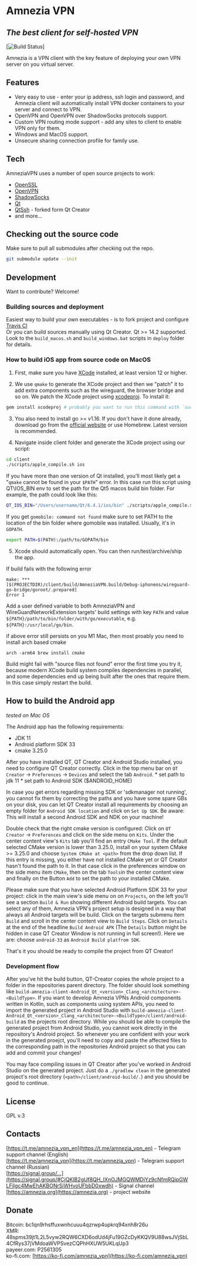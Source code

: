 # Amnezia VPN
## _The best client for self-hosted VPN_

[![Build Status](https://github.com/amnezia-vpn/desktop-client/actions/workflows/deploy.yml/badge.svg?branch=dev)]

Amnezia is a VPN client with the key feature of deploying your own VPN server on you virtual server.

## Features
- Very easy to use - enter your ip address, ssh login and password, and Amnezia client will automatically install VPN docker containers to your server and connect to VPN.
- OpenVPN and OpenVPN over ShadowSocks protocols support. 
- Custom VPN routing mode support - add any sites to client to enable VPN only for them.
- Windows and MacOS support.
- Unsecure sharing connection profile for family use.

## Tech

AmneziaVPN uses a number of open source projects to work:

- [OpenSSL](https://www.openssl.org/)
- [OpenVPN](https://openvpn.net/)
- [ShadowSocks](https://shadowsocks.org/)
- [Qt](https://www.qt.io/)
- [QtSsh](https://github.com/jaredtao/QtSsh) - forked form Qt Creator
- and more...

## Checking out the source code

Make sure to pull all submodules after checking out the repo.

```bash
git submodule update --init
```

## Development

Want to contribute? Welcome!

### Building sources and deployment
Easiest way to build your own executables - is to fork project and configure [Travis CI](https://travis-ci.com/)  
Or you can build sources manually using Qt Creator. Qt >= 14.2 supported.  
Look to the `build_macos.sh` and `build_windows.bat` scripts in `deploy` folder for details.

### How to build iOS app from source code on MacOS

1. First, make sure you have [XCode](https://developer.apple.com/xcode/) installed, 
at least version 12 or higher.

2. We use `qmake` to generate the XCode project and then we "patch" it to add
extra components such as the wireguard, the browser bridge and so on. We patch
the XCode project using [xcodeproj](https://github.com/CocoaPods/Xcodeproj). To
install it:
```bash
gem install xcodeproj # probably you want to run this command with `sudo`
```
3. You also need to install go >= v1.16. If you don't have it done already,
download go from the [official website](https://golang.org/dl/) or use Homebrew. 
Latest version is recommended.

4. Navigate inside client folder and generate the XCode project using our script:
```bash
cd client
./scripts/apple_compile.sh ios
```

If you have more than one version of Qt installed, you'll most likely get
a "`qmake` cannot be found in your `$PATH`" error. In this case run this script 
using QT\IOS\_BIN env to set the path for the Qt5 macos build bin folder.
For example, the path could look like this:
```bash
QT_IOS_BIN="/Users/username/Qt/6.4.1/ios/bin" ./scripts/apple_compile.sh ios
```

If you get `gomobile: command not found` make sure to set PATH to the location 
of the bin folder where gomobile was installed. Usually, it's in `GOPATH`.
```bash
export PATH=$(PATH):/path/to/GOPATH/bin
```

5. Xcode should automatically open. You can then run/test/archive/ship the app.

If build fails with the following error
```
make: *** 
[$(PROJECTDIR)/client/build/AmneziaVPN.build/Debug-iphoneos/wireguard-go-bridge/goroot/.prepared] 
Error 1
```
Add a user defined variable to both AmneziaVPN and WireGuardNetworkExtension targets' build settings with
key `PATH` and value `${PATH}/path/to/bin/folder/with/go/executable`, e.g. `${PATH}:/usr/local/go/bin`.

if above error still persists on you M1 Mac, then most proably you need to install arch based cmake 
```
arch -arm64 brew install cmake
```

Build might fail with "source files not found" error the first time you try it, because modern XCode build system compiles
dependencies in parallel, and some dependencies end up being built after the ones that
require them. In this case simply restart the build.

## How to build the Android app
_tested on Mac OS_

The Android app has the following requirements:
* JDK 11
* Android platform SDK 33
* cmake 3.25.0

After you have installed QT, QT Creator and Android Studio installed, you need to configure QT Creator correctly. Click in the top menu bar on `QT Creator` -> `Preferences` -> `Devices` and select the tab `Android`. 
    * set path to jdk 11
    * set path to Android SDK ($ANDROID_HOME)

In case you get errors regarding missing SDK or 'sdkmanager not running', you cannot fix them by correcting the paths and you have some spare GBs on your disk, you can let QT Creator install all requirements by choosing an empty folder for `Android SDK location` and click on `Set Up SDK`. Be aware: This will install a second Android SDK and NDK on your machine! 

Double check that the right cmake version is configured:  Click on `QT Creator` -> `Preferences` and click on the side menu on `Kits`. Under the center content view's `Kits` tab you'll find an entry `CMake Tool`. If the default selected CMake version is lower than 3.25.0, install on your system CMake >= 3.25.0 and choose `System CMake at <path>` from the drop down list. If this entry is missing, you either have not installed CMake yet or QT Creator hasn't found the path to it. In that case click in the preferences window on the side menu item `CMake`, then on the tab `Tools`in the center content view and finally on the Button `Add` to set the path to your installed CMake. 

Please make sure that you have selected Android Platform SDK 33 for your project: click in the main view's side menu on on `Projects`, on the left you'll see a section `Build & Run` showing different Android build targets. You can select any of them, Amnezia VPN's project setup is designed in a way that always all Android targets will be build. Click on the targets submenu item `Build` and scroll in the center content view to `Build Steps`. Click on `Details` at the end of the headline `Build Android APK` (The `Details` button might be hidden in case QT Creator Window is not running in full screen!). Here we are: choose `android-33` as `Android Build platfrom SDK`.

That's it you should be ready to compile the project from QT Creator!

### Development flow
After you've hit the build button, QT-Creator copies the whole project to a folder in the repositories parent directory. The folder should look something like `build-amnezia-client-Android_Qt_<version>_Clang_<architecture>-<BuildType>`.
If you want to develop Amnezia VPNs Android components written in Kotlin, such as components using system APIs, you need to import the generated project in Android Studio with `build-amnezia-client-Android_Qt_<version>_Clang_<architecture>-<BuildType>/client/android-build` as the projects root directory. While you should be able to compile the generated project from Android Studio, you cannot work directly in the repository's Android project. So whenever you are confident with your work in the generated proejct, you'll need to copy and paste the affected files to the corresponding path in the repositories Android project so that you can add and commit your changes!

You may face compiling issues in QT Creator after you've worked in Android Studio on the generated project. Just do a `./gradlew clean` in the generated project's root directory (`<path>/client/android-build/.`) and you should be good to continue.

## License
GPL v.3

## Contacts
[https://t.me/amnezia_vpn_en](https://t.me/amnezia_vpn_en) - Telegram support channel (English)  
[https://t.me/amnezia_vpn](https://t.me/amnezia_vpn) - Telegram support channel (Russian)  
[https://signal.group/...](https://signal.group/#CjQKIB2gUf8QH_IXnOJMGQWMDjYz9cNfmRQipGWLFiIgc4MwEhAKBONrSiWHvoUFbbD0xwdh) - Signal channel  
[https://amnezia.org](https://amnezia.org) - project website  

## Donate
Bitcoin: bc1qn9rhsffuxwnhcuuu4qzrwp4upkrq94xnh8r26u  
XMR: 48spms39jt1L2L5vyw2RQW6CXD6odUd4jFu19GZcDyKKQV9U88wsJVjSbL4CfRys37jVMdoaWVPSvezCQPhHXUW5UKLqUp3  
payeer.com: P2561305  
ko-fi.com: [https://ko-fi.com/amnezia_vpn](https://ko-fi.com/amnezia_vpn)  
